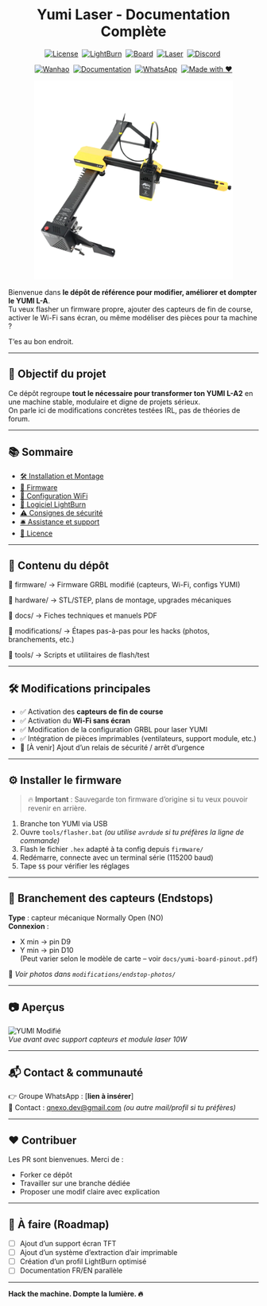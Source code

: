 <div align="center">

# Yumi Laser - Documentation Complète

[![License](https://img.shields.io/badge/license-GPLv3-blue)](LICENSE)&nbsp;
[![LightBurn](https://img.shields.io/badge/LightBurn-compatible-orange)](https://lightburnsoftware.com)&nbsp;
[![Board](https://img.shields.io/badge/Board-MKS--DLC32-lightgrey)](https://github.com/makerbase-mks/MKS-DLC32)&nbsp;
[![Laser](https://img.shields.io/badge/Laser-Class_4-critical)](docs/Safety-Guidelines.pdf)&nbsp;
[![Discord](https://img.shields.io/discord/886729543908458506?label=Discord%20Wanhao&logo=discord&logoColor=white&color=5865F2)](https://discord.gg/wanhao-france-886729543908458506)&nbsp;

[![Wanhao](https://img.shields.io/badge/Wanhao-YUMILaser-blue?logo=shopify&logoColor=white)](https://wanhao-europe.com)&nbsp;
[![Documentation](https://img.shields.io/badge/docs-disponibles-blue)](docs/yumi-laser-l-a4-a3-montage.pdf)&nbsp;
[![WhatsApp](https://img.shields.io/badge/WhatsApp-Contacter-25D366?logo=whatsapp&logoColor=white)](https://wa.me/33612345678)&nbsp;
[![Made with ❤️](https://img.shields.io/badge/made%20with-%E2%9D%A4-red)](https://github.com/qnexo/yumi-laser)

<img src="images/yumi-laser.png" width="400">
</div>


Bienvenue dans **le dépôt de référence pour modifier, améliorer et dompter le YUMI L-A**.  
Tu veux flasher un firmware propre, ajouter des capteurs de fin de course, activer le Wi-Fi sans écran, ou même modéliser des pièces pour ta machine ? 

T’es au bon endroit.

---

## 🚀 Objectif du projet

Ce dépôt regroupe **tout le nécessaire pour transformer ton YUMI L-A2** en une machine stable, modulaire et digne de projets sérieux.  
On parle ici de modifications concrètes testées IRL, pas de théories de forum.

---

## 📚 Sommaire
- [🛠️ Installation et Montage](#️installation-et-montage)
- [🚀 Firmware](#firmware)
- [📶 Configuration WiFi](#configuration-wifi)
- [📐 Logiciel LightBurn](#logiciel-lightburn)
- [⚠️ Consignes de sécurité](#consignes-de-sécurité)
- [🛎️ Assistance et support](#assistance-et-support)
- [📜 Licence](#licence)

---

## 🧰 Contenu du dépôt

📁 firmware/ → Firmware GRBL modifié (capteurs, Wi-Fi, configs YUMI)

📁 hardware/ → STL/STEP, plans de montage, upgrades mécaniques

📁 docs/ → Fiches techniques et manuels PDF

📁 modifications/ → Étapes pas-à-pas pour les hacks (photos, branchements, etc.)

📁 tools/ → Scripts et utilitaires de flash/test

---

## 🛠️ Modifications principales

- ✅ Activation des **capteurs de fin de course**
- ✅ Activation du **Wi-Fi sans écran**
- ✅ Modification de la configuration GRBL pour laser YUMI
- ✅ Intégration de pièces imprimables (ventilateurs, support module, etc.)
- 🚧 [À venir] Ajout d’un relais de sécurité / arrêt d’urgence

---

## ⚙️ Installer le firmware

> 🔥 **Important** : Sauvegarde ton firmware d’origine si tu veux pouvoir revenir en arrière.

1. Branche ton YUMI via USB
2. Ouvre `tools/flasher.bat` *(ou utilise `avrdude` si tu préfères la ligne de commande)*
3. Flash le fichier `.hex` adapté à ta config depuis `firmware/`
4. Redémarre, connecte avec un terminal série (115200 baud)
5. Tape `$$` pour vérifier les réglages

---

## 🔌 Branchement des capteurs (Endstops)

**Type** : capteur mécanique Normally Open (NO)  
**Connexion** :
- X min → pin D9
- Y min → pin D10  
(Peut varier selon le modèle de carte – voir `docs/yumi-board-pinout.pdf`)

📸 *Voir photos dans `modifications/endstop-photos/`*

---

## 📷 Aperçus

![YUMI Modifié](./hardware/yumi_mod_front.jpg)  
*Vue avant avec support capteurs et module laser 10W*

---

## 📬 Contact & communauté

👉 Groupe WhatsApp : [**lien à insérer**]  
📧 Contact : qnexo.dev@gmail.com *(ou autre mail/profil si tu préfères)*

---

## ❤️ Contribuer

Les PR sont bienvenues. Merci de :
- Forker ce dépôt
- Travailler sur une branche dédiée
- Proposer une modif claire avec explication

---

## 🧠 À faire (Roadmap)

- [ ] Ajout d’un support écran TFT
- [ ] Ajout d’un système d’extraction d’air imprimable
- [ ] Création d’un profil LightBurn optimisé
- [ ] Documentation FR/EN parallèle

---

**Hack the machine. Dompte la lumière. 🔥**
